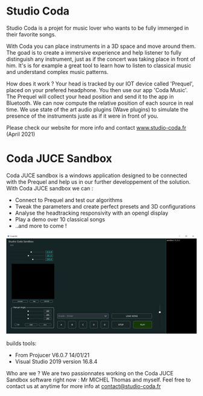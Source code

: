 

# Studio Coda

Studio Coda is a projet for music lover who wants to be fully immerged in their favorite songs.

With Coda you can place instruments in a 3D space and move around them. The goad is to create a immersive experience and help listener to fully distinguish any instrument, just as if the concert was taking place in front of him. It's is for example a great tool to learn how to listen to classical music and understand complex music patterns.

How does it work ? 
Your head is tracked by our IOT device called 'Prequel', placed on your prefered headphone. You then use our app 'Coda Music'. The Prequel will collect your head position and send it to the app in Bluetooth. We can now compute the relative position of each source in real time. We use state of the art audio plugins (Wave plugins) to simulate the presence of the instruments juste as if it were in front of you.

Please check our website for more info and contact  www.studio-coda.fr (April 2021)

# Coda JUCE Sandbox

Coda JUCE sandbox is a windows application designed to be connected with the Prequel and help us in our further developpement of the solution.
With Coda JUCE sandbox we can :
* Connect to Prequel and test our algorithms
* Tweak the parameters and create perfect presets and 3D configurations
* Analyse the headtracking responsivity with an opengl display
* Play a demo over 10 classical songs
* ..and more to come !


![Front](https://github.com/Klepto63/CodaJUCE/blob/main/front.PNG)

builds tools:
- From Projucer V6.0.7 14/01/21
- Visual Studio 2019 version 16.8.4

Who are we ?
We are two passionnates working on the Coda JUCE Sandbox software right now : Mr MICHEL Thomas and myself. 
Feel free to contact us at anytime for more info at contact@studio-coda.fr 

